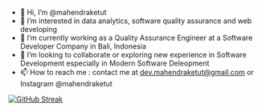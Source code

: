 - 👋 Hi, I’m @mahendraketut
- 👀 I’m interested in data analytics, software quality assurance and web developing
- 🌱 I’m currently working as a Quality Assurance Engineer at a Software Developer Company in Bali, Indonesia
- 💞️ I’m looking to collaborate or exploring new experience in Software Development especially in Modern Software Deleopment
- 📫 How to reach me : contact me at dev.mahendraketut@gmail.com or Instagram @mahendraketut

[![GitHub Streak](https://streak-stats.demolab.com?user=mahendraketut&theme=transparent&border_radius=6)](https://git.io/streak-stats)

<!---
mahendraketut/mahendraketut is a ✨ special ✨ repository because its `README.md` (this file) appears on your GitHub profile.
You can click the Preview link to take a look at your changes.
--->
